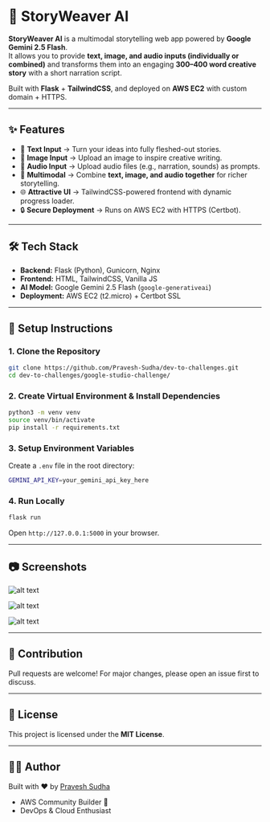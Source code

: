 # 📖 StoryWeaver AI

**StoryWeaver AI** is a multimodal storytelling web app powered by **Google Gemini 2.5 Flash**.  
It allows you to provide **text, image, and audio inputs (individually or combined)** and transforms them into an engaging **300–400 word creative story** with a short narration script.  

Built with **Flask** + **TailwindCSS**, and deployed on **AWS EC2** with custom domain + HTTPS.  

---

## ✨ Features
- 📝 **Text Input** → Turn your ideas into fully fleshed-out stories.  
- 🎨 **Image Input** → Upload an image to inspire creative writing.  
- 🎤 **Audio Input** → Upload audio files (e.g., narration, sounds) as prompts.  
- 🔀 **Multimodal** → Combine **text, image, and audio together** for richer storytelling.  
- 🌐 **Attractive UI** → TailwindCSS-powered frontend with dynamic progress loader.  
- 🔒 **Secure Deployment** → Runs on AWS EC2 with HTTPS (Certbot).  

---

## 🛠️ Tech Stack
- **Backend:** Flask (Python), Gunicorn, Nginx  
- **Frontend:** HTML, TailwindCSS, Vanilla JS  
- **AI Model:** Google Gemini 2.5 Flash (`google-generativeai`)  
- **Deployment:** AWS EC2 (t2.micro) + Certbot SSL  

---

## 🚀 Setup Instructions

### 1. Clone the Repository
```bash
git clone https://github.com/Pravesh-Sudha/dev-to-challenges.git
cd dev-to-challenges/google-studio-challenge/
```

### 2. Create Virtual Environment & Install Dependencies

```bash
python3 -m venv venv
source venv/bin/activate
pip install -r requirements.txt
```

### 3. Setup Environment Variables

Create a `.env` file in the root directory:

```bash
GEMINI_API_KEY=your_gemini_api_key_here
```

### 4. Run Locally

```bash
flask run
```

Open `http://127.0.0.1:5000` in your browser.

---

## 📷 Screenshots

![alt text](<Screenshot 2025-09-12 at 4.49.57 PM.png>)

![alt text](<Screenshot 2025-09-12 at 4.49.09 PM.png>)

![alt text](<Screenshot 2025-09-11 at 10.33.40 PM.png>)

---

## 🤝 Contribution

Pull requests are welcome! For major changes, please open an issue first to discuss.

---

## 📜 License

This project is licensed under the **MIT License**.

---

## 👨‍💻 Author

Built with ❤️ by [Pravesh Sudha](https://praveshsudha.com)

* AWS Community Builder 🚀
* DevOps & Cloud Enthusiast
